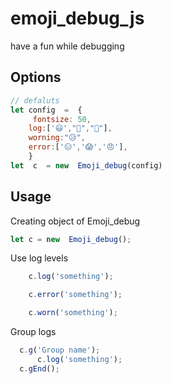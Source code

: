 # emoji_debug_js

have a fun while debugging

## Options

   ```javascript 
   // defaluts
   let config  =  {
	    fontsize: 50, 
       log:['😃',"👀","🙂"],
       worning:"😥",
       error:['😑','😱','😠'],
       }
   let  c  = new  Emoji_debug(config)
   ```
    
## Usage
Creating object of Emoji_debug
```javascript
let c =	new  Emoji_debug();
```
Use log levels
  ```javascript
	  c.log('something');
  ```

  ```javascript
	  c.error('something');
  ```

  ```javascript
	  c.worn('something');
  ```

Group logs
  ```javascript
	c.g('Group name');
	    c.log('something');
	c.gEnd();
  ```

	


